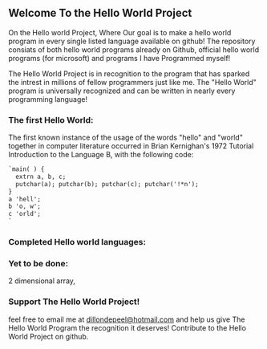## Welcome To the Hello World Project

On the Hello world Project, Where Our goal is to make a hello world program in every single listed language available on github! The repository consiats of both hello world programs already on Github, official hello world programs (for microsoft) and programs I have Programmed myself!

The Hello World Project is in recognition to the program that has sparked the intrest in millions of fellow programmers just like me. The "Hello World" program is universally recognized and can be written in nearly every programming language!
### The first Hello World:

The first known instance of the usage of the words "hello" and "world" together in computer literature occurred in Brian Kernighan's 1972 Tutorial Introduction to the Language B, with the following code:

```markdown
`main( ) {
  extrn a, b, c;
  putchar(a); putchar(b); putchar(c); putchar('!*n');
}
a 'hell';
b 'o, w';
c 'orld';
`
```


### Completed Hello world languages:


### Yet to be done:
2 dimensional array,

### Support The Hello World Project!

feel free to email me at dillondepeel@hotmail.com and help us give The Hello World Program the recognition it deserves! Contribute to the Hello World Project on github.
